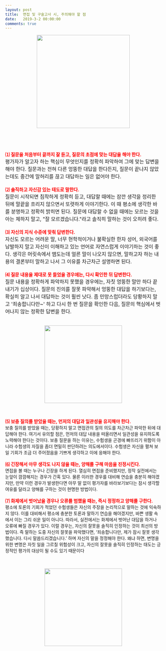 ```yaml
---
layout: post
title:  면접 및 구술고사 시, 주의해야 할 점
date:   2019-3-2 00:00:00
comments: true
---
```




<span style="font-size: 14pt;"><div class="imageblock center" style="text-align: center; clear: both;"><img width="300" height="201" style="height: auto; cursor: pointer; max-width: 100%;" src="https://t1.daumcdn.net/cfile/tistory/157715014B4808FE2B"></div><p></p></span><p><font size="3"> <br>&nbsp; <br>&nbsp; <br></font><font color="#ff0000"><strong><span style="font-size: 11pt;">⑴ 질문을 처음부터 끝까지 잘 듣고, 질문의 초점에 맞는 대답을 해야 한다.</span></strong><span style="font-size: 11pt;"> </span></font><br><font size="3">평가자가 알고자 하는 핵심이 무엇인지를 정확히 파악하여 그에 맞는 답변을 해야 한다. 질문과는 전혀 다른 엉뚱한 대답을 한다든지, 질문이 끝나지 않았는데도 중간에 말허리를 끊고 대답하는 일은 없어야 한다. <br><br></font><font color="#ff0000"><strong><span style="font-size: 11pt;">⑵ 솔직하고 자신감 있는 태도로 말한다.</span></strong><span style="font-size: 11pt;"> </span></font><br><font size="3">질문이 시작되면 침착하게 정확히 듣고, 대답할 때에는 잠깐 생각을 정리한 뒤에 말끝을 흐리지 않으면서 또렷하게 이야기한다. 이 때 평소에 생각한 바를 분명하고 정확히 밝히면 된다. 질문에 대답할 수 없을 때에는 모르는 것을 아는 체하지 말고, "잘 모르겠습니다."라고 솔직히 말하는 것이 오히려 좋다. <br><br></font><font color="#ff0000"><strong><span style="font-size: 11pt;">⑶ 자신의 지식 수준에 맞춰 답변한다.</span></strong><span style="font-size: 11pt;"> </span></font><br><font size="3">자신도 모르는 어려운 말, 너무 현학적이거나 불확실한 한자 성어, 외국어를 남발하지 말고 자신이 이해하고 있는 언어로 자연스럽게 이야기하는 것이 좋다. 생각은 머릿속에서 맴도는데 얼른 말이 나오지 않으면, 말하고자 하는 내용의 결론부터 말하고 나서 그 이유를 차근차근 설명하면 된다. <br><br></font><font color="#ff0000"><strong><span style="font-size: 11pt;">⑷ 질문 내용을 제대로 못 들었을 경우에는, 다시 확인한 뒤 답변한다.</span></strong><span style="font-size: 11pt;"> </span></font><br><font size="3">질문 내용을 정확하게 파악하지 못했을 경우에는, 자칫 엉뚱한 말만 하다 끝내기가 십상이다. 질문의 진의를 잘못 파악해서 엉뚱한 대답을 하기보다는, 확실히 알고 나서 대답하는 것이 훨씬 낫다. 좀 민망스럽더라도 당황하지 말고 '죄송합니다만~' 하고 다시 한 번 질문을 확인한 다음, 질문의 핵심에서 벗어나지 않는 정확한 답변을 한다. <br>&nbsp; <br></font></p><div class="imageblock center" style="text-align: center; clear: both;"><font size="3"><img width="250" height="385" style="height: auto; cursor: pointer; max-width: 100%;" src="https://t1.daumcdn.net/cfile/tistory/1144F30D4B4808FE59"></font></div><p><br><br><font color="#ff0000"><strong><span style="font-size: 11pt;">⑸ 보충 질의를 받았을 때는, 먼저의 대답과 일관성을 유지해야 한다.</span></strong><span style="font-size: 11pt;"> </span></font><br>보충 질의를 받았을 때는, 당황하지 말고 면접관의 질의 의도를 차근차근 파악한 뒤에 대답해야 한다. 여기서 유의할 점은, 먼저의 대답 내용을 떠올리면서 일관성을 유지하도록 노력해야 한다는 것이다. 보충 질문을 하는 이유는, 수험생을 곤경에 빠뜨리기 위함이 아니라 수험생의 자질을 좀더 면밀히 판단하려는 의도에서이다. 수험생은 자신을 펼쳐 보일 기회가 조금 더 주어졌음을 기쁘게 생각하고 이에 응해야 한다. <br><br><font color="#ff0000"><strong><span style="font-size: 11pt;">⑹ 긴장해서 아무 생각도 나지 않을 때는, 양해를 구해 마음을 진정시킨다.</span></strong><span style="font-size: 11pt;"> </span></font><br>면접을 볼 때는 누구나 긴장을 하게 된다. 열심히 면접을 준비했지만, 정작 실전에서는 눈앞이 깜깜해지는 경우가 간혹 있다. 물론 이러한 경우를 대비해 연습을 충분히 해야겠지만, 만약 이런 경우가 발생한다면 아무 말 없이 평가자를 바라보기보다는 잠시 생각할 여유를 달라고 양해를 구하는 것이 현명한 방법이다. <br><br><font color="#ff0000"><strong><span style="font-size: 11pt;">⑺ 화제에서 벗어났을 경우나 오류를 범했을 때는, 즉시 정정하고 양해를 구한다.</span></strong><span style="font-size: 11pt;"> </span></font><br>평소에 토론의 기회가 적었던 수험생들은 자신의 주장을 논리적으로 말하는 것에 익숙하지 않다. 이를 대비해서 평소에 충분한 토론과 말하기 연습을 해야겠지만, 바쁜 생활 속에서 이는 그리 쉬운 일이 아니다. 따라서, 실전에서는 화제에서 벗어난 대답을 하거나 오류에 빠질 경우가 있다. 이럴 경우는, 자신의 잘못을 솔직히 인정하는 것이 최선의 방법이다. 즉 말하는 도중 자신의 잘못을 파악했다면, ‘죄송합니다만, 제가 잠시 잘못 생각했습니다. 다시 말씀드리겠습니다.’ 하며 자신의 말을 정정해야 한다. 왜냐 하면, 변명을 위한 변명은 자칫 일을 그르칠 위험성이 크고, 자신의 잘못을 솔직히 인정하는 태도는 긍정적인 평가의 대상이 될 수도 있기 때문이다<br>&nbsp; <br>&nbsp; <br></p><div class="imageblock center" style="text-align: center; clear: both;"><img width="250" height="362" style="height: auto; cursor: pointer; max-width: 100%;" src="https://t1.daumcdn.net/cfile/tistory/1572A90B4B4808FE6F"></div><p><br></p>
